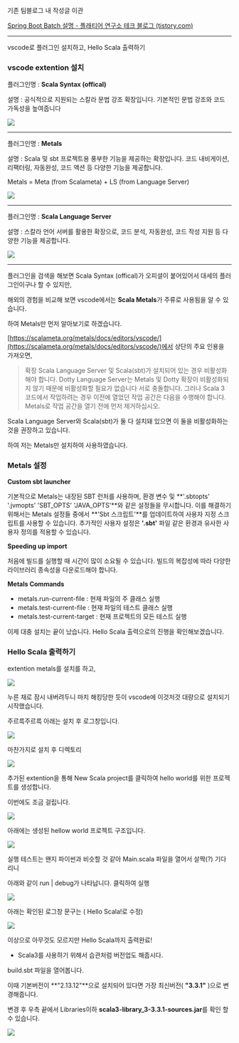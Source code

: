 기존 팀블로그 내 작성글 이관 

[Spring Boot Batch 설명 - 플래티어 연구소 테크 블로그 (tistory.com)](https://x2bee.tistory.com/22)
___
vscode로 플러그인 설치하고, Hello Scala 출력하기

### **vscode extention 설치**

플러그인명 : **Scala Syntax (offical)**

설명 : 공식적으로 지원되는 스칼라 문법 강조 확장입니다. 기본적인 문법 강조와 코드 가독성을 높여줍니다  
  

![](https://blog.kakaocdn.net/dn/bDWc9t/btsCKrFu36f/PEmLD2KWKLnGk6V3RnTuDK/img.png)

---

플러그인명 : **Metals**

설명 : Scala 및 sbt 프로젝트용 풍부한 기능을 제공하는 확장입니다. 코드 내비게이션, 리팩터링, 자동완성, 코드 액션 등 다양한 기능을 제공합니다.  
  

Metals = Meta (from Scalameta) + LS (from Language Server)

![](https://blog.kakaocdn.net/dn/s1j2Z/btsCAjWhutG/U1VFzQjyKoceFm9wAbKSyk/img.png)

---

플러그인명 : **Scala Language Server**

설명 : 스칼라 언어 서버를 활용한 확장으로, 코드 분석, 자동완성, 코드 작성 지원 등 다양한 기능을 제공합니다.  
  

![](https://blog.kakaocdn.net/dn/bMQalb/btsCzJubvFH/cwvpFuvmycSueY3hwdJJ1K/img.png)

---

플러그인을 검색을 해보면 Scala Syntax (offical)가 오피셜이 붙어있어서 대세의 플러그인이구나 할 수 있지만,

해외의 경험을 비교해 보면 vscode에서는 **Scala Metals**가 주류로 사용됨을 알 수 있습니다.

하여 Metals만 먼저 알아보기로 하겠습니다.

[https://scalameta.org/metals/docs/editors/vscode/](https://scalameta.org/metals/docs/editors/vscode/)에서 상단의 주요 인용을 가져오면,

> 확장 Scala Language Server 및 Scala(sbt)가 설치되어 있는 경우 비활성화해야 합니다. Dotty Language Server는 Metals 및 Dotty 확장이 비활성화되지 않기 때문에 비활성화할 필요가 없습니다 서로 충돌합니다. 그러나 Scala 3 코드에서 작업하려는 경우 이전에 열었던 작업 공간은 다음을 수행해야 합니다. Metals로 작업 공간을 열기 전에 먼저 제거하십시오.

Scala Language Server와 Scala(sbt)가 둘 다 설치돼 있으면 이 둘을 비활성화하는 것을 권장하고 있습니다.

하여 저는 Metals만 설치하여 사용하였습니다.

### **Metals 설정**

**Custom sbt launcher**

기본적으로 Metals는 내장된 SBT 런처를 사용하며, 환경 변수 및 **'.sbtopts' '.jvmopts' 'SBT_OPTS' 'JAVA_OPTS'**와 같은 설정들을 무시합니다. 이를 해결하기 위해서는 Metals 설정들 중에서 **'Sbt 스크립트'**를 업데이트하여 사용자 지정 스크립트를 사용할 수 있습니다. 추가적인 사용자 설정은 **'.sbt'** 파일 같은 환경과 유사한 사용자 정의를 적용할 수 있습니다.

**Speeding up import**

처음에 빌드를 실행할 때 시간이 많이 소요될 수 있습니다. 빌드의 복잡성에 따라 다양한 라이브러리 종속성을 다운로드해야 합니다. 

**Metals Commands**

- metals.run-current-file : 현재 파일의 주 클래스 실행
- metals.test-current-file : 현재 파일의 테스트 클래스 실행
- metals.test-current-target : 현재 프로젝트의 모든 테스트 실행

이제 대충 설치는 끝이 났습니다. Hello Scala 출력으로의 진행을 확인해보겠습니다.

### **Hello Scala 출력하기**

extention metals를 설치를 하고,

![](https://blog.kakaocdn.net/dn/c6zpXD/btsCzSdBwiX/zUuJ1iY5l5iUTVF4dP6d4k/img.png)

누른 채로 잠시 내버려두니 마치 해킹당한 듯이 vscode에 이것저것 대량으로 설치되기 시작했습니다.

주르륵주르륵 아래는 설치 후 로그창입니다.

![](https://blog.kakaocdn.net/dn/EfD3g/btsCJiPAfE6/0KbCLpKI5hpG15256KrDeK/img.png)

마찬가지로 설치 후 디렉토리

![](https://blog.kakaocdn.net/dn/vkaDf/btsCEKsjEFv/Fe7grbkrOGMIOoiP5oNkQ1/img.png)

추가된 extention을 통해 New Scala project를 클릭하여 hello world를 위한 프로젝트를 생성합니다.

이번에도 조금 걸립니다.

![](https://blog.kakaocdn.net/dn/beRogB/btsCzQ7Ws1E/mZItQUAWzFnQk4uXXXMJc1/img.png)

아래에는 생성된 hellow world 프로젝트 구조입니다.

![](https://blog.kakaocdn.net/dn/O2440/btsCy7CcNqu/H34kL7WBuGcH5W6gIMPKq0/img.png)

실행 테스트는 왠지 파이썬과 비슷할 것 같아 Main.scala 파일을 열어서 살짝(?) 기다리니

아래와 같이 run | debug가 나타납니다. 클릭하여 실행

![](https://blog.kakaocdn.net/dn/cT66H6/btsCKREedBz/ycV3JvTA0gCjkPwpJVwV1K/img.png)

아래는 확인된 로그창 문구는 ( Hello Scala!로 수정)

![](https://blog.kakaocdn.net/dn/bmXzxz/btsCEIOQdkx/12ulo7RqpxgQU2nlgHyUdK/img.png)

이상으로 아무것도 모르지만 Hello Scala까지 출력완료!

+ Scala3를 사용하기 위해서 습관처럼 버전업도 해줍시다.

build.sbt 파일을 열어봅니다.

이때 기본버전이 **"2.13.12"**으로 설치되어 있다면 가장 최신버전( **"3.3.1"** )으로 변경해줍니다.

변경 후 우측 끝에서 Libraries이하 **scala3-library_3-3.3.1-sources.jar**를 확인 할 수 있습니다.

![](https://blog.kakaocdn.net/dn/bYV4e3/btsCLohA7vh/KjovNDhjomEmqkWyTLTqW1/img.png)